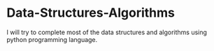# Data-Structures-Algorithms
I will try to complete most of the data structures and algorithms using python programming language.

